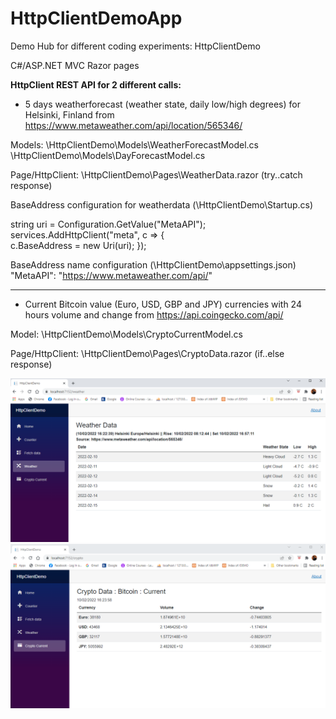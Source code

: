 # HttpClientDemoApp
Demo Hub for different coding experiments: HttpClientDemo

C#/ASP.NET MVC Razor pages

<b>HttpClient REST API for 2 different calls:</b> 

- 5 days weatherforecast (weather state, daily low/high degrees) for Helsinki, Finland from https://www.metaweather.com/api/location/565346/

Models:
\HttpClientDemo\Models\WeatherForecastModel.cs
\HttpClientDemo\Models\DayForecastModel.cs

Page/HttpClient: 
\HttpClientDemo\Pages\WeatherData.razor (try..catch response)

BaseAddress configuration for weatherdata (\HttpClientDemo\Startup.cs)

string uri = Configuration.GetValue<string>("MetaAPI");
services.AddHttpClient("meta", c =>
{                
c.BaseAddress = new Uri(uri);
});

BaseAddress name configuration (\HttpClientDemo\appsettings.json)
 "MetaAPI": "https://www.metaweather.com/api/" 

-------------------------------------------------------------------------------------
  
- Current Bitcoin value (Euro, USD, GBP and JPY) currencies with 24 hours volume and change from https://api.coingecko.com/api/
  
Model: 
\HttpClientDemo\Models\CryptoCurrentModel.cs
 
Page/HttpClient:
\HttpClientDemo\Pages\CryptoData.razor (if..else response) 



<img src="screenshots/screenshot_weather.png">

<img src="screenshots/screenshot_crypto.png">
